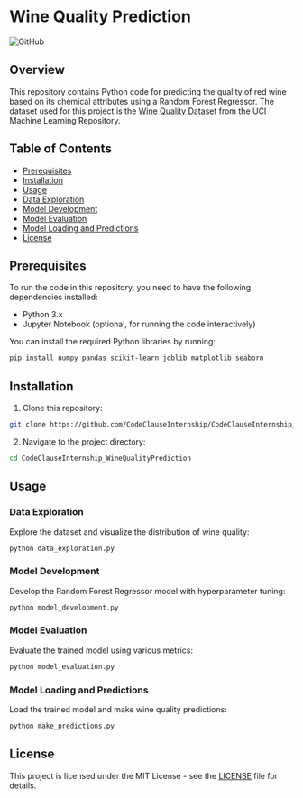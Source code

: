 # Wine Quality Prediction

![GitHub](https://github.com/Akhilesh2921/CodeClauseInternship_WineQualityPrediction)

## Overview

This repository contains Python code for predicting the quality of red wine based on its chemical attributes using a Random Forest Regressor. The dataset used for this project is the [Wine Quality Dataset](https://archive.ics.uci.edu/ml/datasets/wine+quality) from the UCI Machine Learning Repository.

## Table of Contents

- [Prerequisites](#prerequisites)
- [Installation](#installation)
- [Usage](#usage)
- [Data Exploration](#data-exploration)
- [Model Development](#model-development)
- [Model Evaluation](#model-evaluation)
- [Model Loading and Predictions](#model-loading-and-predictions)
- [License](#license)

## Prerequisites

To run the code in this repository, you need to have the following dependencies installed:

- Python 3.x
- Jupyter Notebook (optional, for running the code interactively)

You can install the required Python libraries by running:

```bash
pip install numpy pandas scikit-learn joblib matplotlib seaborn
```

## Installation

1. Clone this repository:

```bash
git clone https://github.com/CodeClauseInternship/CodeClauseInternship_WineQualityPrediction.git
```

2. Navigate to the project directory:

```bash
cd CodeClauseInternship_WineQualityPrediction
```

## Usage

### Data Exploration

Explore the dataset and visualize the distribution of wine quality:

```bash
python data_exploration.py
```

### Model Development

Develop the Random Forest Regressor model with hyperparameter tuning:

```bash
python model_development.py
```

### Model Evaluation

Evaluate the trained model using various metrics:

```bash
python model_evaluation.py
```

### Model Loading and Predictions

Load the trained model and make wine quality predictions:

```bash
python make_predictions.py
```

## License

This project is licensed under the MIT License - see the [LICENSE](LICENSE) file for details.
```
